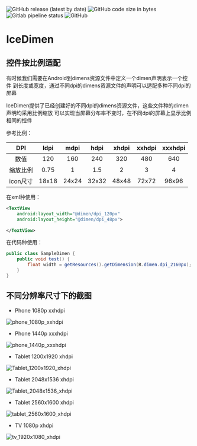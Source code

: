 ![GitHub release (latest by date)](https://img.shields.io/github/v/release/icebuf/icedimen)
![GitHub code size in bytes](https://img.shields.io/github/languages/code-size/icebuf/icedimen)
![Gitlab pipeline status](https://img.shields.io/gitlab/pipeline/icebuf/icedimen/master)
![GitHub](https://img.shields.io/github/license/icebuf/icedimen)
# IceDimen 

## 控件按比例适配

有时候我们需要在Android到dimens资源文件中定义一个dimen声明表示一个控件
到长度或宽度，通过不同dpi的dimens资源文件的声明可以适配多种不同dpi的屏幕

IceDimen提供了已经创建好的不同dpi的dimens资源文件，这些文件种的dimen声明均采用比例缩放
可以实现当屏幕分布率不变时，在不同dpi的屏幕上显示比例相同的控件

参考比例：

|   DPI   | ldpi  | mdpi  | hdpi  | xhdpi | xxhdpi | xxxhdpi |
|:-------:|:-----:|:-----:|:-----:|:-----:|:------:|:-------:|
|   数值   |  120  |  160  |  240  |  320  |  480   |   640   |
| 缩放比例  | 0.75  |   1   |  1.5  |   2   |   3    |    4    |
| icon尺寸 | 18x18 | 24x24 | 32x32 | 48x48 | 72x72  |  96x96  |

在xml种使用：

```xml
<TextView
    android:layout_width="@dimen/dpi_120px"
    android:layout_height="@dimen/dpi_48px">
    
</TextView>
```

在代码种使用：

```java
public class SampleDimen {
    public void test() {
        float width = getResources().getDimension(R.dimen.dpi_2160px);
    }
}
```

## 不同分辨率尺寸下的截图

- Phone 1080p xxhdpi

![phone_1080p_xxhdpi](screenshot/phone_1080p_xxhdpi.png)
- Phone 1440p xxxhdpi

![phone_1440p_xxxhdpi](screenshot/phone_1440p_xxxhdpi.png)
- Tablet 1200x1920 xhdpi

![Tablet_1200x1920_xhdpi](screenshot/tablet_1200x1920_xhdpi.png)
- Tablet 2048x1536 xhdpi

![Tablet_2048x1536_xhdpi](screenshot/tablet_2048x1536_xhdpi.png)
- Tablet 2560x1600 xhdpi

![tablet_2560x1600_xhdpi](screenshot/tablet_2560x1600_xhdpi.png)
- TV 1080p xhdpi

![tv_1920x1080_xhdpi](screenshot/tv_1920x1080_xhdpi.png)

